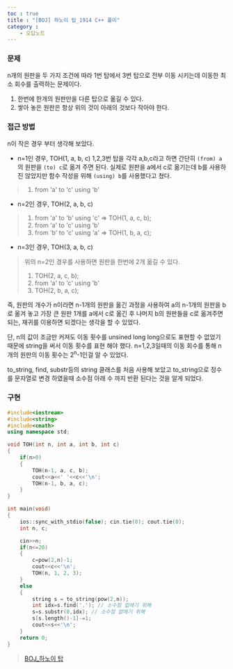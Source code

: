 ```yaml
---
toc : true
title : "[BOJ] 하노이 탑_1914 C++ 풀이"
category : 
    - 오답노트
---
```

### 문제
n개의 원판을 두 가지 조건에 따라 1번 탑에서 3번 탑으로 전부 이동 시키는데  이동한 최소 회수를 출력하는 문제이다. 
<br>
1. 한번에 한개의 원판만을 다른 탑으로 옮길 수 있다.
2. 쌓아 놓은 원판은 항상 위의 것이 아래의 것보다 작아야 한다.

### 접근 방법
n이 작은 경우 부터 생각해 보았다.<br>
- n=1인 경우, TOH$($1, a, b, c)
 1,2,3번 탑을 각각 a,b,c라고 하면 간단히 `(from) a` 의 원판을 `(to) c`로 옮겨 주면 된다. 실제로 원판을 a에서 c로 옮기는데 b를 사용하진 않았지만 함수 작성을 위해 `(using) b`를 사용했다고 쳤다.

> 1. from 'a' to 'c' using 'b'
 
- n=2인 경우, TOH$($2, a, b, c)
> 1. from 'a' to 'b' using 'c' => TOH$($1, a, c, b);<br>
> 2. from 'a' to 'c' using 'b'<br>
> 3. from 'b' to 'c' using 'a' => TOH$($1, b, a, c);

- n=3인 경우, TOH$($3, a, b, c)
> 위의 n=2인 경우를 사용하면 원판을 한번에 2개 옮길 수 있다. 
> 1. TOH$($2, a, c, b);
> 2. from 'a' to 'c' using 'b'
> 3. TOH$($2, b, a, c);

즉, 원판의 개수가 n이라면 n-1개의 원판을 옮긴 과정을 사용하여 a의 n-1개의 원판을 b로 옮겨 놓고 가장 큰 원판 1개를 a에서 c로 옮긴 후 나머지 b의 원판들을 c로 옮겨주면 되는, 재귀를 이용하면 되겠다는 생각을 할 수 있었다.

단, n의 값이 조금만 커져도 이동 횟수를 unsined long long으로도 표현할 수 없었기 때문에 string을 써서 이동 횟수를 표현 해야 했다. n=1,2,3일때의 이동 회수를 통해 n개의 원판의 이동 횟수는 2<sup>n</sup>-1인걸 알 수 있었다.

to_string, find, substr등의 string 클래스를 처음 사용해 보았고 to_string으로 정수를 문자열로 변경 하였을때 소수점 아래 수 까지 반환 된다는 것을 알게 되었다.

### 구현

``` cpp
#include<iostream>
#include<string>
#include<cmath>
using namespace std;

void TOH(int n, int a, int b, int c)
{
    if(n>0)
    {
        TOH(n-1, a, c, b);
        cout<<a<<' '<<c<<'\n';
        TOH(n-1, b, a, c);
    }
}

int main(void)
{
    ios::sync_with_stdio(false); cin.tie(0); cout.tie(0);
    int n, c;

    cin>>n;
    if(n<=20)
    {
        c=pow(2,n)-1;
        cout<<c<<'\n';
        TOH(n, 1, 2, 3);
    }
    else
    {
        string s = to_string(pow(2,n));
        int idx=s.find('.'); // 소수점 없에기 위해
        s=s.substr(0,idx); // 소수점 없에기 위해
        s[s.length()-1]-=1;
        cout<<s<<'\n';
    }
    return 0;
}
```
>[BOJ_하노이 탑](https://www.acmicpc.net/problem/1914)